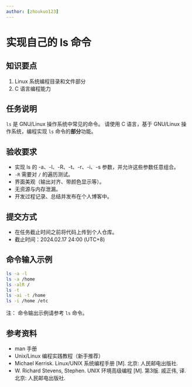```yaml
---
author: [zhoukuo123]
---
```


# 实现自己的 ls 命令

## 知识要点

1. Linux 系统编程目录和文件部分
2. C 语言编程能力

## 任务说明

`ls` 是 GNU/Linux 操作系统中常见的命令。
请使用 C 语言，基于 GNU/Linux 操作系统，编程实现 `ls` 命令的**部分**功能。

## 验收要求

- 实现 ls 的 -a、-l、-R、-t、-r、-i、-s 参数，并允许这些参数任意组合。
- `-R` 需要对 `/` 的遍历测试。
- 界面美观（输出对齐、带颜色显示等）。
- 无资源与内存泄漏。
- 开发过程记录、总结并发布在个人博客中。

## 提交方式

- 在任务截止时间之前将代码上传到个人仓库。
- 截止时间：2024.02.17 24:00 (UTC+8)

## 命令输入示例

```bash
ls -a -l
ls -a /home
ls -alR /
ls -t
ls -ai -t /home
ls -i /home /etc
```

注：
命令输出示例请参考 `ls` 命令。

## 参考资料

- man 手册
- Unix/Linux 编程实践教程（新手推荐）
- Michael Kerrisk. Linux/UNIX 系统编程手册 [M]. 北京: 人民邮电出版社.
- W. Richard Stevens, Stephen. UNIX 环境高级编程 [M]. 第3版. 戚正伟, 译. 北京: 人民邮电出版社.
